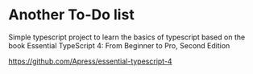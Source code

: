 # Another To-Do list
Simple typescript project to learn the basics of typescript based on the book
Essential TypeScript 4: From Beginner to Pro, Second Edition

https://github.com/Apress/essential-typescript-4